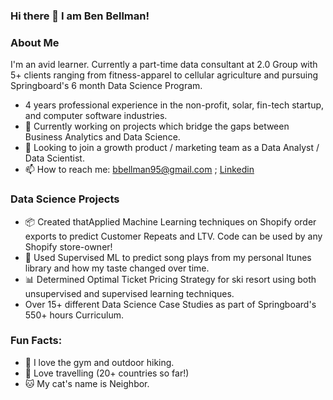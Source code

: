 ### Hi there 👋 I am Ben Bellman!

<!--
**benjaminbellman/benjaminbellman** is a ✨ _special_ ✨ repository because its `README.md` (this file) appears on your GitHub profile.


- 🔭 I’m currently working on bridging the gap between Business Analytics and Data Science
- 🌱 I’m currently pursuing Springboard's 6 month Data Science Program. 
- 👯 I’m looking to collaborate on projects which bridge the gap between Business Analytics and Data Science. 
- 🤔 I’m looking for help with ...

- 😄 Pronouns: He/Him
- ⚡ Fun fact: My cat's name is Neighbor and my car's License plate is "Neighbor". 
-->

### About Me 
I'm an avid learner. Currently a part-time data consultant at 2.0 Group with 5+ clients ranging from fitness-apparel to cellular agriculture and pursuing Springboard's 6 month Data Science Program. 
- 4 years professional experience in the non-profit, solar, fin-tech startup, and computer software industries.  
- 🔭 Currently working on projects which bridge the gaps between Business Analytics and Data Science. 
- 👨‍ Looking to join a growth product / marketing team as a Data Analyst / Data Scientist.
- 📫 How to reach me: bbellman95@gmail.com ; [Linkedin](https://www.linkedin.com/in/ben95/)

### Data Science Projects 
- 📦 Created thatApplied Machine Learning techniques on Shopify order exports to predict Customer Repeats and LTV. Code can be used by any Shopify store-owner!    
- 🎵 Used Supervised ML to predict song plays from my personal Itunes library and how my taste changed over time. 
- 📊 Determined Optimal Ticket Pricing Strategy for ski resort using both unsupervised and supervised learning techniques. 
-  Over 15+ different Data Science Case Studies as part of Springboard's 550+ hours Curriculum.  

### Fun Facts: 
- 💪 I love the gym and outdoor hiking. 
- 🌴 Love travelling (20+ countries so far!) 
- 🐱 My cat's name is Neighbor.
